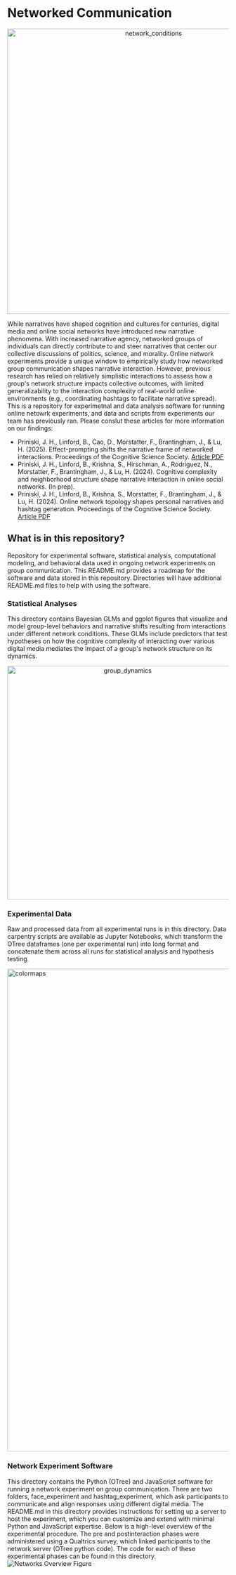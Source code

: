# Networked Communication 
<p align="center">
  <img width="650" alt="network_conditions" src="https://github.com/user-attachments/assets/d783ba2f-2ffa-4ff7-a30d-9eed0967045a">
</p>
While narratives have shaped cognition and cultures for centuries, digital media and online social networks have introduced new narrative phenomena. With increased narrative agency, networked groups of individuals can directly contribute to and steer narratives that center our collective discussions of politics, science, and morality. Online network experiments provide a unique window to empirically study how networked group communication shapes narrative interaction. However, previous research has relied on relatively simplistic interactions to assess how a group's network structure impacts collective outcomes, with limited generalizability to the interaction complexity of real-world online environments (e.g., coordinating hashtags to facilitate narrative spread). This is a repository for experimetnal and data analysis software for running online netowrk experiments, and data and scripts from experiments our team has previously ran. Please conslut these articles for more information on our findings:  

- Priniski, J. H., Linford, B., Cao, D., Morstatter, F., Brantingham, J., & Lu, H. (2025). Effect-prompting shifts the narrative frame of networked interactions. Proceedings of the Cognitive Science Society. [Article PDF](https://jpriniski.github.io/PDFs/CogSci_2025.pdf)
- Priniski, J. H., Linford, B., Krishna, S., Hirschman, A., Rodriguez, N., Morstatter, F., Brantingham, J., & Lu, H. (2024). Cognitive complexity and neighborhood structure shape narrative interaction in online social networks. (In prep). 
- Priniski, J. H., Linford, B., Krishna, S., Morstatter, F., Brantingham, J., & Lu, H. (2024). Online network topology shapes personal narratives and hashtag generation. Proceedings of the Cognitive Science Society. [Article PDF](https://escholarship.org/uc/item/6pv4z0j5)

## What is in this repository?

Repository for experimental software, statistical analysis, computational modeling, and behavioral data used in ongoing network experiments on group communication. This README.md provides a roadmap for the software and data stored in this repository. Directories will have additional README.md files to help with using the software. 

### Statistical Analyses
This directory contains Bayesian GLMs and ggplot figures that visualize and model group-level behaviors and narrative shifts resulting from interactions under different network conditions. These GLMs include predictors that test hypotheses on how the cognitive complexity of interacting over various digital media mediates the impact of a group's network structure on its dynamics.

<p align="center">
  <img width="532" alt="group_dynamics" src="https://github.com/user-attachments/assets/dc48b00f-14b8-4263-9569-632eab690d52">
</p>

### Experimental Data 
Raw and processed data from all experimental runs is in this directory. Data carpentry scripts are available as Jupyter Notebooks, which transform the OTree dataframes (one per experimental run) into long format and concatenate them across all runs for statistical analysis and hypothesis testing.

<img width="1100" alt="colormaps" src="https://github.com/user-attachments/assets/f8bbadd3-a435-494d-a1c7-af3a8b4ffa1e">

### Network Experiment Software 
This directory contains the Python (OTree) and JavaScript software for running a network experiment on group communication. There are two folders, face_experiment and hashtag_experiment, which ask participants to communicate and align responses using different digital media. The README.md in this directory provides instructions for setting up a server to host the experiment, which you can customize and extend with minimal Python and JavaScript expertise. Below is a high-level overview of the experimental procedure. The pre and postinteraction phases were administered using a Qualtrics survey, which linked participants to the network server (OTree python code). The code for each of these experimental phases can be found in this directory. 
![Networks Overview Figure](https://github.com/user-attachments/assets/b2541a97-ad18-48e0-be8a-57eed74b318c)


